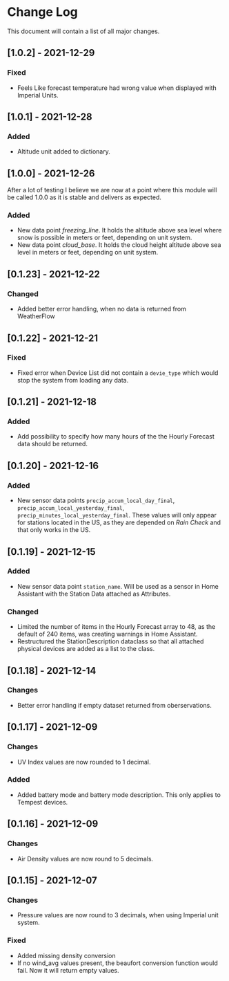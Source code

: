 # Change Log

This document will contain a list of all major changes.

## [1.0.2] - 2021-12-29

### Fixed

- Feels Like forecast temperature had wrong value when displayed with Imperial Units.

## [1.0.1] - 2021-12-28

### Added

- Altitude unit added to dictionary.


## [1.0.0] - 2021-12-26

After a lot of testing I believe we are now at a point where this module will be called 1.0.0 as it is stable and delivers as expected.

### Added

- New data point *freezing_line*. It holds the altitude above sea level where snow is possible in meters or feet, depending on unit system.
- New data point *cloud_base*. It holds the cloud height altitude above sea level in meters or feet, depending on unit system.

## [0.1.23] - 2021-12-22

### Changed

- Added better error handling, when no data is returned from WeatherFlow

## [0.1.22] - 2021-12-21

### Fixed

- Fixed error when Device List did not contain a `devie_type` which would stop the system from loading any data.


## [0.1.21] - 2021-12-18

### Added

- Add possibility to specify how many hours of the the Hourly Forecast data should be returned.


## [0.1.20] - 2021-12-16

### Added

- New sensor data points `precip_accum_local_day_final`, `precip_accum_local_yesterday_final`, `precip_minutes_local_yesterday_final`. These values will only appear for stations located in the US, as they are depended on *Rain Check* and that only works in the US.


## [0.1.19] - 2021-12-15

### Added

- New sensor data point `station_name`. Will be used as a sensor in Home Assistant with the Station Data attached as Attributes.

### Changed

- Limited the number of items in the Hourly Forecast array to 48, as the default of 240 items, was creating warnings in Home Assistant.
- Restructured the StationDescription dataclass so that all attached physical devices are added as a list to the class.

## [0.1.18] - 2021-12-14

### Changes

- Better error handling if empty dataset returned from oberservations.


## [0.1.17] - 2021-12-09

### Changes

- UV Index values are now rounded to 1 decimal.

### Added

- Added battery mode and battery mode description. This only applies to Tempest devices.

## [0.1.16] - 2021-12-09

### Changes

- Air Density values are now round to 5 decimals.


## [0.1.15] - 2021-12-07

### Changes

- Pressure values are now round to 3 decimals, when using Imperial unit system.

### Fixed

- Added missing density conversion
- If no wind_avg values present, the beaufort conversion function would fail. Now it will return empty values.

